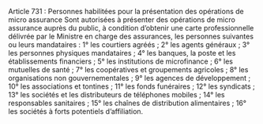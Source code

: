 Article 731 : Personnes habilitées pour la présentation des opérations de micro assurance
Sont autorisées à présenter des opérations de micro assurance auprès du public, à condition d’obtenir une carte professionnelle délivrée par le Ministre en charge des assurances, les personnes suivantes ou leurs mandataires :
1° les courtiers agréés ;
2° les agents généraux ;
3° les personnes physiques mandataires ;
4° les banques, la poste et les établissements financiers ; 5° les institutions de microfinance ;
6° les mutuelles de santé ;
7° les coopératives et groupements agricoles ;
8° les organisations non gouvernementales ;
9° les agences de développement ;
10° les associations et tontines ;
11° les fonds funéraires ;
12° les syndicats ;
13° les sociétés et les distributeurs de téléphones mobiles ;
14° les responsables sanitaires ;
15° les chaînes de distribution alimentaires ;
16° les sociétés à forts potentiels d’affiliation.